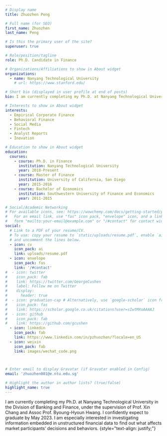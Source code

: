 ```yaml
---
# Display name
title: Zhuozhen Peng

# Full name (for SEO)
first_name: Zhuozhen
last_name: Peng

# Is this the primary user of the site?
superuser: true

# Role/position/tagline
role: Ph.D. Candidate in Finance

# Organizations/Affiliations to show in About widget
organizations:
  - name: Nanyang Technological University
    # url: https://www.stanford.edu/

# Short bio (displayed in user profile at end of posts)
bio: I am currently completing my Ph.D. at Nanyang Technological University in the Division of Banking and Finance.

# Interests to show in About widget
interests:
  - Empirical Corporate Finance
  - Behavioral Finance
  - Social Media
  - Fintech
  - Analyst Reports
  - Inovation

# Education to show in About widget
education:
  courses:
    - course: Ph.D. in Finance
      institution: Nanyang Technological University
      year: 2018-Present
    - course: Master of Finance
      institution: University of California, San Diego
      year: 2015-2016
    - course: Bachelor of Economics
      institution: Southwestern University of Finance and Economics
      year: 2011-2015

# Social/Academic Networking
# For available icons, see: https://wowchemy.com/docs/getting-started/page-builder/#icons
#   For an email link, use "fas" icon pack, "envelope" icon, and a link in the
#   form "mailto:your-email@example.com" or "/#contact" for contact widget.
social:
  # Link to a PDF of your resume/CV.
  # To use: copy your resume to `static/uploads/resume.pdf`, enable `ai` icons in `params.yaml`,
  # and uncomment the lines below.
  - icon: cv
    icon_pack: ai
    link: uploads/resume.pdf
  - icon: envelope
    icon_pack: fas
    link: '/#contact'
#  - icon: twitter
#    icon_pack: fab
#    link: https://twitter.com/GeorgeCushen
#    label: Follow me on Twitter
#    display:
#      header: true 
#  - icon: graduation-cap # Alternatively, use `google-scholar` icon from `ai` icon pack
#    icon_pack: fas
#    link: https://scholar.google.co.uk/citations?user=sIwtMXoAAAAJ
#  - icon: github
#    icon_pack: fab
#    link: https://github.com/gcushen
  - icon: linkedin
    icon_pack: fab
    link: https://www.linkedin.com/in/pzhuozhen/?locale=en_US
  - icon: weixin
    icon_pack: fab
    link: images/wechat_code.png

  

# Enter email to display Gravatar (if Gravatar enabled in Config)
email: 'zhuozhen001@e.ntu.edu.sg'

# Highlight the author in author lists? (true/false)
highlight_name: true
---
```


I am currently completing my Ph.D. at Nanyang Technological University in the Division of Banking and Finance, under the supervision of Prof. Xin Chang and Assoc Prof. Byoung-Hyoun Hwang. I confidently expect to graduate by May 2023. I am especially interested in investigating information embedded in unstructured financial data to find out what affects market participants’ decisions and behaviors.
{style="text-align: justify;"}
